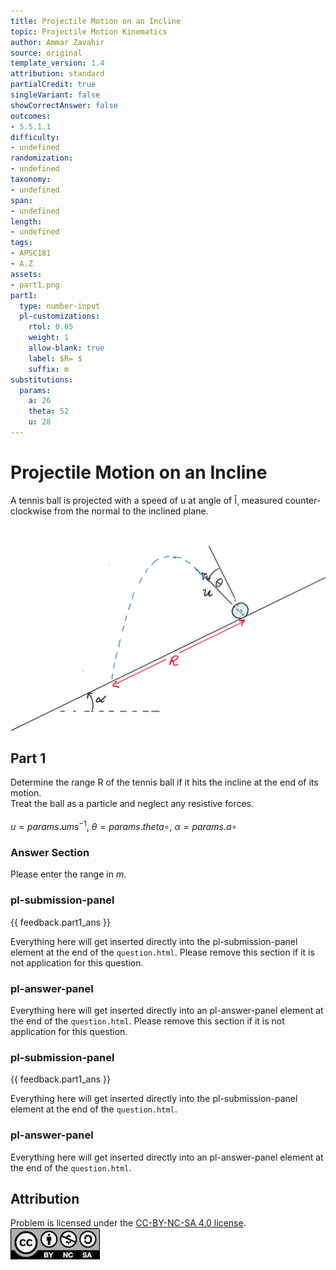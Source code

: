```yaml
---
title: Projectile Motion on an Incline
topic: Projectile Motion Kinematics
author: Ammar Zavahir
source: original
template_version: 1.4
attribution: standard
partialCredit: true
singleVariant: false
showCorrectAnswer: false
outcomes:
- 5.5.1.1
difficulty:
- undefined
randomization:
- undefined
taxonomy:
- undefined
span:
- undefined
length:
- undefined
tags:
- APSC181
- A.Z
assets:
- part1.png
part1:
  type: number-input
  pl-customizations:
    rtol: 0.05
    weight: 1
    allow-blank: true
    label: $R= $
    suffix: m
substitutions:
  params:
    a: 26
    theta: 52
    u: 28
---
```

# Projectile Motion on an Incline
A tennis ball is projected with a speed of u at angle of Î¸ measured counter-clockwise from the normal to the inclined plane.

<img src="part1.png" width=600>

## Part 1

Determine the range R of the tennis ball if it hits the incline at the end of its motion.<br>
Treat the ball as a particle and neglect any resistive forces.<br><br>
$u = {{ params.u }}ms^{-1}$, $\theta = {{ params.theta }}\circ$, $\alpha = {{ params.a }}\circ$

### Answer Section

Please enter the range in $m$.

### pl-submission-panel

{{ feedback.part1_ans }}

Everything here will get inserted directly into the pl-submission-panel element at the end of the `question.html`.
Please remove this section if it is not application for this question.

### pl-answer-panel

Everything here will get inserted directly into an pl-answer-panel element at the end of the `question.html`.
Please remove this section if it is not application for this question.

### pl-submission-panel

{{ feedback.part1_ans }}

Everything here will get inserted directly into the pl-submission-panel element at the end of the `question.html`.

### pl-answer-panel

Everything here will get inserted directly into an pl-answer-panel element at the end of the `question.html`.

## Attribution

Problem is licensed under the [CC-BY-NC-SA 4.0 license](https://creativecommons.org/licenses/by-nc-sa/4.0/).<br> ![The Creative Commons 4.0 license requiring attribution-BY, non-commercial-NC, and share-alike-SA license.](https://raw.githubusercontent.com/firasm/bits/master/by-nc-sa.png)